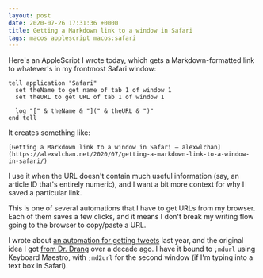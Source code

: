 ```yaml
---
layout: post
date: 2020-07-26 17:31:36 +0000
title: Getting a Markdown link to a window in Safari
tags: macos applescript macos:safari
---
```


Here's an AppleScript I wrote today, which gets a Markdown-formatted link to whatever's in my frontmost Safari window:

```shell
tell application "Safari"
  set theName to get name of tab 1 of window 1
  set theURL to get URL of tab 1 of window 1

  log "[" & theName & "](" & theURL & ")"
end tell
```

It creates something like:

```
[Getting a Markdown link to a window in Safari – alexwlchan](https://alexwlchan.net/2020/07/getting-a-markdown-link-to-a-window-in-safari/)
```

I use it when the URL doesn't contain much useful information (say, an article ID that's entirely numeric), and I want a bit more context for why I saved a particular link.

This is one of several automations that I have to get URLs from my browser.
Each of them saves a few clicks, and it means I don't break my writing flow going to the browser to copy/paste a URL.

I wrote about [an automation for getting tweets](/2019/11/saving-a-copy-of-a-tweet-by-typing-twurl/) last year, and the original idea I got [from Dr. Drang](https://leancrew.com/all-this/2009/07/safari-tab-urls-via-textexpander/) over a decade ago.
I have it bound to `;mdurl` using Keyboard Maestro, with `;md2url` for the second window (if I'm typing into a text box in Safari).
